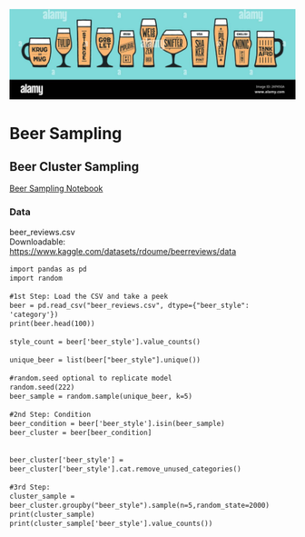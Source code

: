 ![Beer Banner](/assets/images/beer_banner.jpg)

# Beer Sampling

## Beer Cluster Sampling 
[Beer Sampling Notebook](/beer_sampling_notebook.ipynb)


### Data
beer_reviews.csv\
Downloadable:\
https://www.kaggle.com/datasets/rdoume/beerreviews/data

```
import pandas as pd
import random

#1st Step: Load the CSV and take a peek
beer = pd.read_csv("beer_reviews.csv", dtype={"beer_style": 'category'})
print(beer.head(100))

style_count = beer['beer_style'].value_counts()

unique_beer = list(beer["beer_style"].unique())

#random.seed optional to replicate model
random.seed(222)
beer_sample = random.sample(unique_beer, k=5)

#2nd Step: Condition
beer_condition = beer['beer_style'].isin(beer_sample)
beer_cluster = beer[beer_condition]


beer_cluster['beer_style'] = beer_cluster['beer_style'].cat.remove_unused_categories()

#3rd Step:
cluster_sample = beer_cluster.groupby("beer_style").sample(n=5,random_state=2000) 
print(cluster_sample)
print(cluster_sample['beer_style'].value_counts())
```
